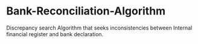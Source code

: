 # Bank-Reconciliation-Algorithm
Discrepancy search Algorithm that seeks inconsistencies between Internal financial register and bank declaration.
